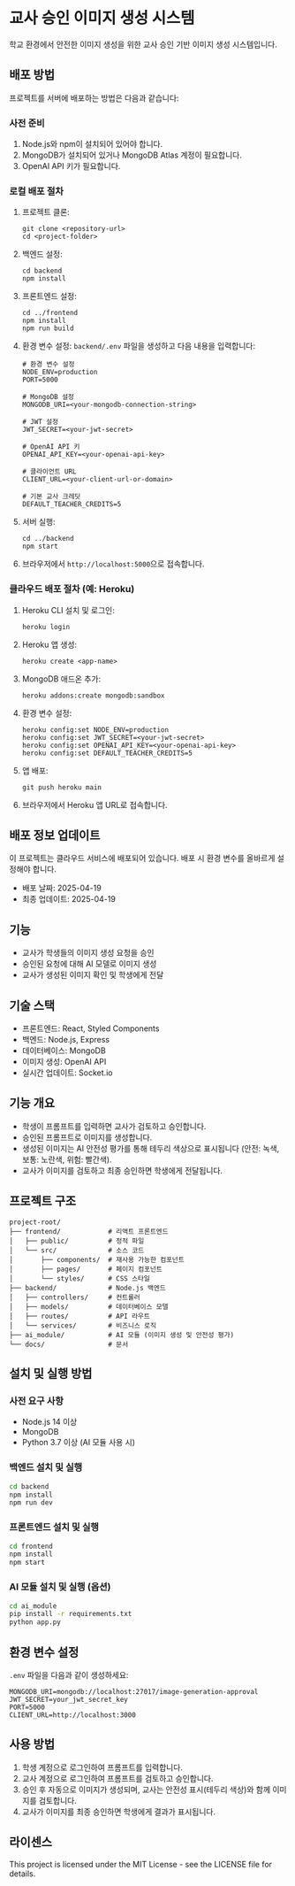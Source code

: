 # 교사 승인 이미지 생성 시스템

학교 환경에서 안전한 이미지 생성을 위한 교사 승인 기반 이미지 생성 시스템입니다.

## 배포 방법

프로젝트를 서버에 배포하는 방법은 다음과 같습니다:

### 사전 준비

1. Node.js와 npm이 설치되어 있어야 합니다.
2. MongoDB가 설치되어 있거나 MongoDB Atlas 계정이 필요합니다.
3. OpenAI API 키가 필요합니다.

### 로컬 배포 절차

1. 프로젝트 클론:
   ```
   git clone <repository-url>
   cd <project-folder>
   ```

2. 백엔드 설정:
   ```
   cd backend
   npm install
   ```

3. 프론트엔드 설정:
   ```
   cd ../frontend
   npm install
   npm run build
   ```

4. 환경 변수 설정:
   `backend/.env` 파일을 생성하고 다음 내용을 입력합니다:
   ```
   # 환경 변수 설정
   NODE_ENV=production
   PORT=5000

   # MongoDB 설정
   MONGODB_URI=<your-mongodb-connection-string>

   # JWT 설정
   JWT_SECRET=<your-jwt-secret>

   # OpenAI API 키
   OPENAI_API_KEY=<your-openai-api-key>

   # 클라이언트 URL
   CLIENT_URL=<your-client-url-or-domain>

   # 기본 교사 크레딧
   DEFAULT_TEACHER_CREDITS=5
   ```

5. 서버 실행:
   ```
   cd ../backend
   npm start
   ```
   
6. 브라우저에서 `http://localhost:5000`으로 접속합니다.

### 클라우드 배포 절차 (예: Heroku)

1. Heroku CLI 설치 및 로그인:
   ```
   heroku login
   ```

2. Heroku 앱 생성:
   ```
   heroku create <app-name>
   ```

3. MongoDB 애드온 추가:
   ```
   heroku addons:create mongodb:sandbox
   ```

4. 환경 변수 설정:
   ```
   heroku config:set NODE_ENV=production
   heroku config:set JWT_SECRET=<your-jwt-secret>
   heroku config:set OPENAI_API_KEY=<your-openai-api-key>
   heroku config:set DEFAULT_TEACHER_CREDITS=5
   ```

5. 앱 배포:
   ```
   git push heroku main
   ```

6. 브라우저에서 Heroku 앱 URL로 접속합니다.

## 배포 정보 업데이트

이 프로젝트는 클라우드 서비스에 배포되어 있습니다. 배포 시 환경 변수를 올바르게 설정해야 합니다.

- 배포 날짜: 2025-04-19
- 최종 업데이트: 2025-04-19

## 기능

- 교사가 학생들의 이미지 생성 요청을 승인
- 승인된 요청에 대해 AI 모델로 이미지 생성
- 교사가 생성된 이미지 확인 및 학생에게 전달

## 기술 스택

- 프론트엔드: React, Styled Components
- 백엔드: Node.js, Express
- 데이터베이스: MongoDB
- 이미지 생성: OpenAI API
- 실시간 업데이트: Socket.io

## 기능 개요

- 학생이 프롬프트를 입력하면 교사가 검토하고 승인합니다.
- 승인된 프롬프트로 이미지를 생성합니다.
- 생성된 이미지는 AI 안전성 평가를 통해 테두리 색상으로 표시됩니다 (안전: 녹색, 보통: 노란색, 위험: 빨간색).
- 교사가 이미지를 검토하고 최종 승인하면 학생에게 전달됩니다.

## 프로젝트 구조

```
project-root/
├── frontend/            # 리액트 프론트엔드
│   ├── public/          # 정적 파일
│   └── src/             # 소스 코드
│       ├── components/  # 재사용 가능한 컴포넌트
│       ├── pages/       # 페이지 컴포넌트
│       └── styles/      # CSS 스타일
├── backend/             # Node.js 백엔드
│   ├── controllers/     # 컨트롤러
│   ├── models/          # 데이터베이스 모델
│   ├── routes/          # API 라우트
│   └── services/        # 비즈니스 로직
├── ai_module/           # AI 모듈 (이미지 생성 및 안전성 평가)
└── docs/                # 문서
```

## 설치 및 실행 방법

### 사전 요구 사항

- Node.js 14 이상
- MongoDB
- Python 3.7 이상 (AI 모듈 사용 시)

### 백엔드 설치 및 실행

```bash
cd backend
npm install
npm run dev
```

### 프론트엔드 설치 및 실행

```bash
cd frontend
npm install
npm start
```

### AI 모듈 설치 및 실행 (옵션)

```bash
cd ai_module
pip install -r requirements.txt
python app.py
```

## 환경 변수 설정

`.env` 파일을 다음과 같이 생성하세요:

```
MONGODB_URI=mongodb://localhost:27017/image-generation-approval
JWT_SECRET=your_jwt_secret_key
PORT=5000
CLIENT_URL=http://localhost:3000
```

## 사용 방법

1. 학생 계정으로 로그인하여 프롬프트를 입력합니다.
2. 교사 계정으로 로그인하여 프롬프트를 검토하고 승인합니다.
3. 승인 후 자동으로 이미지가 생성되며, 교사는 안전성 표시(테두리 색상)와 함께 이미지를 검토합니다.
4. 교사가 이미지를 최종 승인하면 학생에게 결과가 표시됩니다.

## 라이센스

This project is licensed under the MIT License - see the LICENSE file for details. 